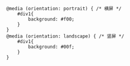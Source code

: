 
	@media (orientation: portrait) { /* 横屏 */
		#div1{
			background: #f00;
		}
	}
	@media (orientation: landscape) { /* 竖屏 */
		#div1{
			background: #00f;
		}
	}